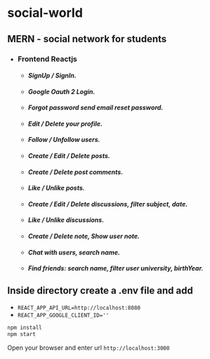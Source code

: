 # social-world

## MERN - social network for students

<blockquote class="imgur-embed-pub" lang="en" data-id="a/LkX0W8s" data-context="false" ><a href="//imgur.com/a/LkX0W8s"></a></blockquote><script async src="//s.imgur.com/min/embed.js" charset="utf-8"></script>

- ### Frontend Reactjs
    - #### *SignUp / SignIn.*
    - #### *Google Oauth 2 Login.*
    - #### *Forgot password send email reset password.*
    - #### *Edit / Delete your profile.*
    - #### *Follow / Unfollow users.*
    - #### *Create / Edit / Delete posts.*
    - #### *Create / Delete post comments.*
    - #### *Like / Unlike posts.*
    - #### *Create / Edit / Delete discussions, filter subject, date.*
    - #### *Like / Unlike discussions.*
    - #### *Create / Delete note, Show user note.*
    - #### *Chat with users, search name.*
    - #### *Find friends: search name, filter user university, birthYear.*

## Inside directory create a .env file and add
- `REACT_APP_API_URL=http://localhost:8080`
- `REACT_APP_GOOGLE_CLIENT_ID=''`

```bash
npm install
npm start
```

Open your browser and enter url `http://localhost:3000`